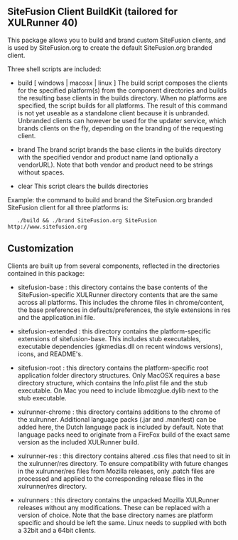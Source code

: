
SiteFusion Client BuildKit (tailored for XULRunner 40)
----------------------------------------------------------------------------

This package allows you to build and brand custom SiteFusion clients, and
is used by SiteFusion.org to create the default SiteFusion.org branded
client.

Three shell scripts are included:

 + build [ windows | macosx | linux ]
       The build script composes the clients for the specified platform(s)
       from the component directories and builds the resulting base clients
       in the builds directory. When no platforms are specified, the script
       builds for all platforms. The result of this command is not yet
       useable as a standalone client because it is unbranded. Unbranded
       clients can however be used for the updater service, which brands
       clients on the fly, depending on the branding of the requesting
       client.

 + brand <vendor> <product>
       The brand script brands the base clients in the builds directory
       with the specified vendor and product name (and optionally a vendorURL). Note that both vendor
       and product need to be strings without spaces.

 + clear
       This script clears the builds directories


Example: the command to build and brand the SiteFusion.org branded
SiteFusion client for all three platforms is:

       ./build && ./brand SiteFusion.org SiteFusion http://www.sitefusion.org



Customization
----------------------------------------------------------------------------

Clients are built up from several components, reflected in the directories
contained in this package:

 + sitefusion-base : this directory contains the base contents of the
       SiteFusion-specific XULRunner directory contents that are the
       same across all platforms. This includes the chrome files in
       chrome/content, the base preferences in defaults/preferences,
       the style extensions in res and the application.ini file.

 + sitefusion-extended : this directory contains the platform-specific
       extensions of sitefusion-base. This includes stub executables,
       executable dependencies (gkmedias.dll on recent windows versions),
       icons, and README's.

 + sitefusion-root : this directory contains the platform-specific root
       application folder directory structures. Only MacOSX requires a
       base directory structure, which contains the Info.plist file and
       the stub executable. On Mac you need to include libmozglue.dylib
       next to the stub executable.

 + xulrunner-chrome : this directory contains additions to the chrome
       of the xulrunner. Additional language packs (.jar and .manifest)
       can be added here, the Dutch language pack is included by default.
       Note that language packs need to originate from a FireFox build
       of the exact same version as the included XULRunner build.

 + xulrunner-res : this directory contains altered .css files that need
       to sit in the xulrunner/res directory. To ensure compatibility
       with future changes in the xulrunner/res files from Mozilla
       releases, only .patch files are processed and applied to the
       corresponding release files in the xulrunner/res directory.

 + xulrunners : this directory contains the unpacked Mozilla XULRunner
       releases without any modifications. These can be replaced with
       a version of choice. Note that the base directory names are
       platform specific and should be left the same. Linux needs to
       supplied with both a 32bit and a 64bit clients.

